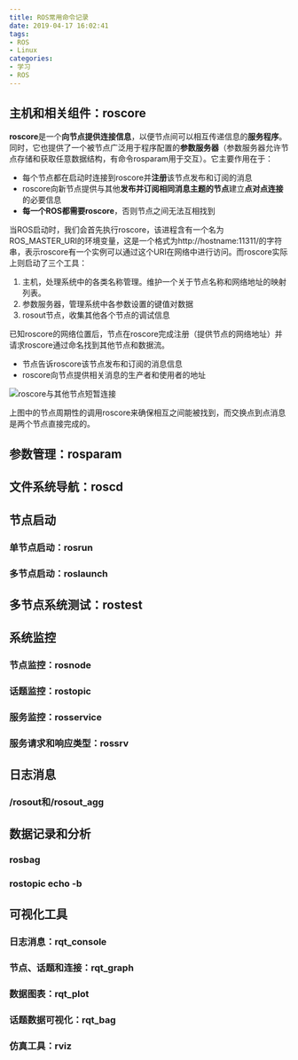 ```yaml
---
title: ROS常用命令记录
date: 2019-04-17 16:02:41
tags:
- ROS
- Linux
categories:
- 学习
- ROS
---
```


## 主机和相关组件：roscore

**roscore**是一个**向节点提供连接信息**，以便节点间可以相互传递信息的**服务程序**。同时，它也提供了一个被节点广泛用于程序配置的**参数服务器**（参数服务器允许节点存储和获取任意数据结构，有命令rosparam用于交互）。它主要作用在于：

- 每个节点都在启动时连接到roscore并**注册**该节点发布和订阅的消息
- roscore向新节点提供与其他**发布并订阅相同消息主题的节点**建立**点对点连接**的必要信息
- **每一个ROS都需要roscore**，否则节点之间无法互相找到

当ROS启动时，我们会首先执行roscore，该进程含有一个名为ROS_MASTER_URI的环境变量，这是一个格式为http://hostname:11311/的字符串，表示roscore有一个实例可以通过这个URI在网络中进行访问。而roscore实际上则启动了三个工具：

1. 主机，处理系统中的各类名称管理。维护一个关于节点名称和网络地址的映射列表。
2. 参数服务器，管理系统中各参数设置的键值对数据
3. rosout节点，收集其他各个节点的调试信息

已知roscore的网络位置后，节点在roscore完成注册（提供节点的网络地址）并请求roscore通过命名找到其他节点和数据流。

- 节点告诉roscore该节点发布和订阅的消息信息
- roscore向节点提供相关消息的生产者和使用者的地址

![roscore与其他节点短暂连接](<https://charlyhuangrostutorial.files.wordpress.com/2016/09/a.png?w=599&h=340>)

上图中的节点周期性的调用roscore来确保相互之间能被找到，而交换点到点消息是两个节点直接完成的。

## 参数管理：rosparam

## 文件系统导航：roscd

## 节点启动

### 单节点启动：rosrun

### 多节点启动：roslaunch

## 多节点系统测试：rostest

## 系统监控

### 节点监控：rosnode

### 话题监控：rostopic

### 服务监控：rosservice

### 服务请求和响应类型：rossrv

## 日志消息

### /rosout和/rosout_agg

## 数据记录和分析

### rosbag

### rostopic echo -b

## 可视化工具

### 日志消息：rqt_console

### 节点、话题和连接：rqt_graph

### 数据图表：rqt_plot

### 话题数据可视化：rqt_bag

### 仿真工具：rviz



